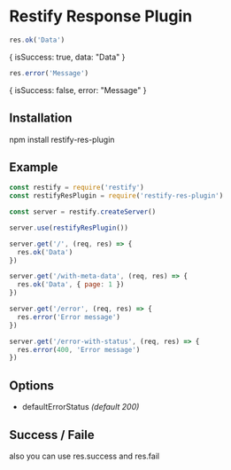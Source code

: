 # Restify Response Plugin

```js
res.ok('Data')
```

{
  isSuccess: true,
  data: "Data"
}

```js
res.error('Message')
```

{
  isSuccess: false,
  error: "Message"
}

## Installation

npm install restify-res-plugin

## Example
```js
const restify = require('restify')
const restifyResPlugin = require('restify-res-plugin')

const server = restify.createServer()

server.use(restifyResPlugin())

server.get('/', (req, res) => {
  res.ok('Data')
})

server.get('/with-meta-data', (req, res) => {
  res.ok('Data', { page: 1 })
})

server.get('/error', (req, res) => {
  res.error('Error message')
})

server.get('/error-with-status', (req, res) => {
  res.error(400, 'Error message')
})
```

## Options

* defaultErrorStatus _(default 200)_

## Success / Faile

also you can use res.success and res.fail
